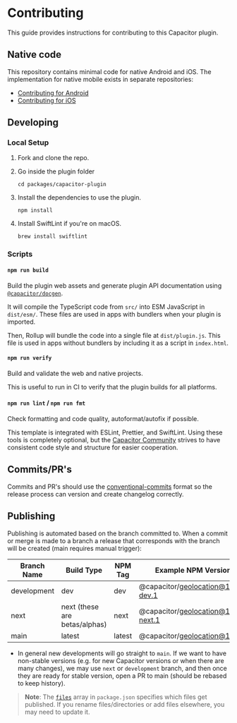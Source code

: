 # Contributing

This guide provides instructions for contributing to this Capacitor plugin.

## Native code

This repository contains minimal code for native Android and iOS. The implementation for native mobile exists in separate repositories:

- [Contributing for Android](https://github.com/ionic-team/ion-android-geolocation?tab=readme-ov-file#contributing)
- [Contributing for iOS](https://github.com/ionic-team/ion-ios-geolocation?tab=readme-ov-file#contributing)

## Developing

### Local Setup

1. Fork and clone the repo.
2. Go inside the plugin folder
   ```shell
   cd packages/capacitor-plugin
   ```
3. Install the dependencies to use the plugin.

   ```shell
   npm install
   ```

4. Install SwiftLint if you're on macOS.

   ```shell
   brew install swiftlint
   ```

### Scripts

#### `npm run build`

Build the plugin web assets and generate plugin API documentation using [`@capacitor/docgen`](https://github.com/ionic-team/capacitor-docgen).

It will compile the TypeScript code from `src/` into ESM JavaScript in `dist/esm/`. These files are used in apps with bundlers when your plugin is imported.

Then, Rollup will bundle the code into a single file at `dist/plugin.js`. This file is used in apps without bundlers by including it as a script in `index.html`.

#### `npm run verify`

Build and validate the web and native projects.

This is useful to run in CI to verify that the plugin builds for all platforms.

#### `npm run lint` / `npm run fmt`

Check formatting and code quality, autoformat/autofix if possible.

This template is integrated with ESLint, Prettier, and SwiftLint. Using these tools is completely optional, but the [Capacitor Community](https://github.com/capacitor-community/) strives to have consistent code style and structure for easier cooperation.

## Commits/PR's

Commits and PR's should use the [conventional-commits](https://www.conventionalcommits.org/) format so the release process can version and create changelog correctly.

## Publishing

Publishing is automated based on the branch committed to. When a commit or merge is made to a branch a release that corresponds with the branch will be created (main requires manual trigger):

| Branch Name | Build Type                    | NPM Tag | Example NPM Version                |
| ----------- | ----------------------------- | ------- | ---------------------------------- |
| development | dev                           | dev     | @capacitor/geolocation@1.0.0-dev.1  |
| next        | next (these are betas/alphas) | next    | @capacitor/geolocation@1.0.0-next.1 |
| main        | latest                        | latest  | @capacitor/geolocation@1.0.0        |

- In general new developments will go straight to `main`. If we want to have non-stable versions (e.g. for new Capacitor versions or when there are many changes), we may use `next` or `development` branch, and then once they are ready for stable version, open a PR to main (should be rebased to keep history).

> **Note**: The [`files`](https://docs.npmjs.com/cli/v7/configuring-npm/package-json#files) array in `package.json` specifies which files get published. If you rename files/directories or add files elsewhere, you may need to update it.

